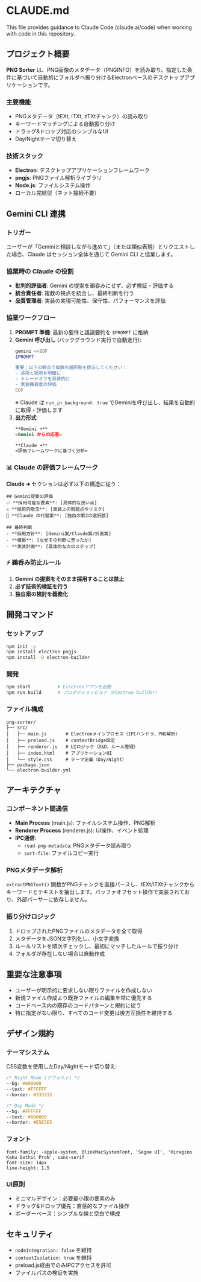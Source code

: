 # CLAUDE.md

This file provides guidance to Claude Code (claude.ai/code) when working with code in this repository.

## プロジェクト概要

**PNG Sorter** は、PNG画像のメタデータ（PNGINFO）を読み取り、指定した条件に基づいて自動的にフォルダへ振り分けるElectronベースのデスクトップアプリケーションです。

### 主要機能
- PNGメタデータ（tEXt, iTXt, zTXtチャンク）の読み取り
- キーワードマッチングによる自動振り分け
- ドラッグ&ドロップ対応のシンプルなUI
- Day/Nightテーマ切り替え

### 技術スタック
- **Electron**: デスクトップアプリケーションフレームワーク
- **pngjs**: PNGファイル解析ライブラリ
- **Node.js**: ファイルシステム操作
- ローカル完結型（ネット接続不要）

## Gemini CLI 連携

### トリガー
ユーザーが「Geminiと相談しながら進めて」（または類似表現）とリクエストした場合、Claude はセッション全体を通じて Gemini CLI と協業します。

### 協業時の Claude の役割
- **批判的評価者**: Gemini の提案を鵜呑みにせず、必ず検証・評価する
- **統合責任者**: 複数の視点を統合し、最終判断を行う
- **品質管理者**: 実装の実現可能性、保守性、パフォーマンスを評価

### 協業ワークフロー
1. **PROMPT 準備**: 最新の要件と議論要約を `$PROMPT` に格納
2. **Gemini 呼び出し** (バックグラウンド実行で自動進行):
   ```bash
   gemini <<EOF
   $PROMPT
   
   重要：以下の観点で複数の選択肢を提示してください：
   - 長所と短所を明確に
   - トレードオフを具体的に
   - 実装難易度の評価
   EOF
   ```
   ※ Claude は `run_in_background: true` でGeminiを呼び出し、結果を自動的に取得・評価します
3. **出力形式**:
   ```md
   **Gemini ➜**
   <Gemini からの応答>

   **Claude ➜**
   <評価フレームワークに基づく分析>
   ```

### 📊 Claude の評価フレームワーク
**Claude ➜** セクションは必ず以下の構造に従う：

```
## Gemini提案の評価
✅ **採用可能な要素**: [具体的な良い点]
⚠️ **技術的懸念**: [実装上の問題点やリスク]
🔄 **Claude の代替案**: [独自の第3の選択肢]

## 最終判断
- **採用方針**: [Gemini案/Claude案/折衷案]
- **根拠**: [なぜその判断に至ったか]
- **実装計画**: [具体的な次のステップ]
```

### ⚡ 鵜呑み防止ルール
1. **Gemini の提案をそのまま採用することは禁止**
2. **必ず技術的検証を行う**
3. **独自案の検討を義務化**

## 開発コマンド

### セットアップ
```bash
npm init -y
npm install electron pngjs
npm install -D electron-builder
```

### 開発
```bash
npm start          # Electronアプリを起動
npm run build      # プロダクションビルド（electron-builder）
```

### ファイル構成
```
png-sorter/
├── src/
│   ├── main.js       # Electronメインプロセス（IPCハンドラ、PNG解析）
│   ├── preload.js    # contextBridge設定
│   ├── renderer.js   # UIロジック（D&D、ルール管理）
│   ├── index.html    # アプリケーションUI
│   └── style.css     # テーマ定義（Day/Night）
├── package.json
└── electron-builder.yml
```

## アーキテクチャ

### コンポーネント間通信
- **Main Process** (main.js): ファイルシステム操作、PNG解析
- **Renderer Process** (renderer.js): UI操作、イベント処理
- **IPC通信**:
  - `read-png-metadata`: PNGメタデータ読み取り
  - `sort-file`: ファイルコピー実行

### PNGメタデータ解析
`extractPNGText()` 関数がPNGチャンクを直接パースし、tEXt/iTXtチャンクからキーワードとテキストを抽出します。バッファオフセット操作で実装されており、外部パーサーに依存しません。

### 振り分けロジック
1. ドロップされたPNGファイルのメタデータを全て取得
2. メタデータをJSON文字列化し、小文字変換
3. ルールリストを順次チェックし、最初にマッチしたルールで振り分け
4. フォルダが存在しない場合は自動作成

## 重要な注意事項

- ユーザーが明示的に要求しない限りファイルを作成しない
- 新規ファイル作成より既存ファイルの編集を常に優先する
- コードベース内の既存のコードパターンと規約に従う
- 特に指定がない限り、すべてのコード変更は後方互換性を維持する

## デザイン規約

### テーマシステム
CSS変数を使用したDay/Nightモード切り替え:
```css
/* Night Mode (デフォルト) */
--bg: #000000
--text: #FFFFFF
--border: #333333

/* Day Mode */
--bg: #FFFFFF
--text: #000000
--border: #E5E5E5
```

### フォント
```
font-family: -apple-system, BlinkMacSystemFont, 'Segoe UI', 'Hiragino Kaku Gothic ProN', sans-serif
font-size: 14px
line-height: 1.5
```

### UI原則
- ミニマルデザイン：必要最小限の要素のみ
- ドラッグ&ドロップ優先：直感的なファイル操作
- ボーダーベース：シンプルな線と空白で構成

## セキュリティ
- `nodeIntegration: false` を維持
- `contextIsolation: true` を維持
- preload.js経由でのみIPCアクセスを許可
- ファイルパスの検証を実施